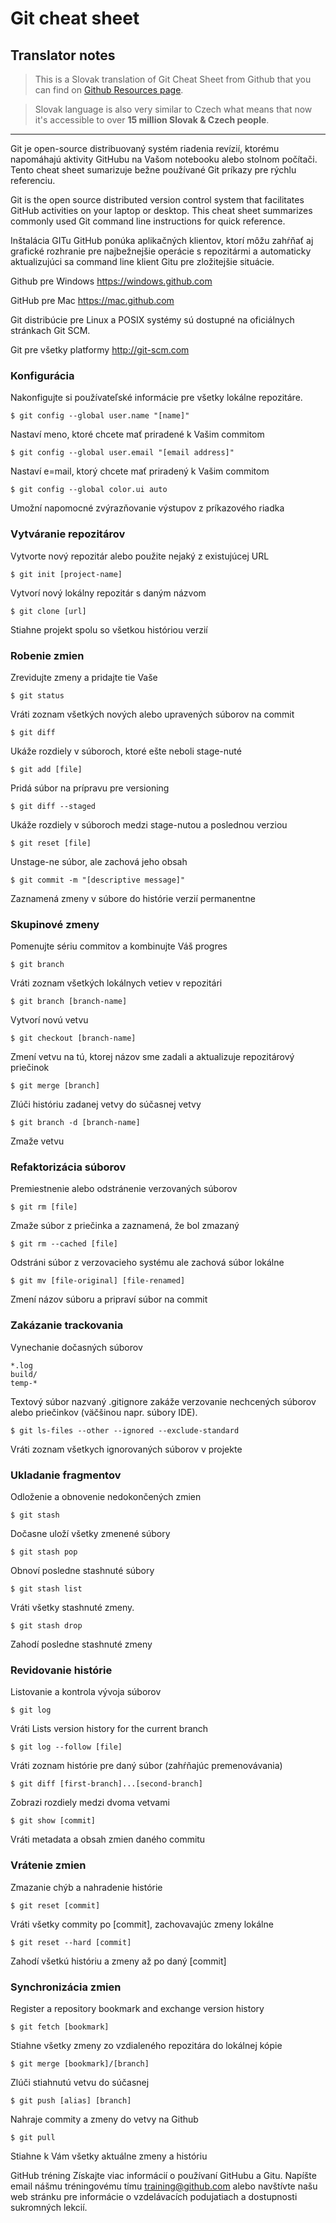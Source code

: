 # Git cheat sheet

## Translator notes

> This is a Slovak translation of Git Cheat Sheet from Github that you can find on [Github Resources page](https://services.github.com/resources/).

> Slovak language is also very similar to Czech what means that now it's accessible to over **15 million Slovak & Czech people**.

---

Git je open-source distribuovaný systém riadenia revízií, ktorému napomáhajú aktivity GitHubu na Vašom notebooku alebo stolnom počítači. Tento cheat sheet sumarizuje bežne používané Git príkazy pre rýchlu referenciu.

Git is the open source distributed version control system that facilitates GitHub activities on your laptop or desktop. This cheat sheet summarizes commonly used Git command line instructions for quick reference.

Inštalácia GITu
GitHub ponúka aplikačných klientov, ktorí môžu zahŕňať aj grafické rozhranie pre najbežnejšie operácie s repozitármi a automaticky aktualizujúci sa command line klient Gitu pre zložitejšie situácie.

Github pre Windows
https://windows.github.com

GitHub pre Mac
https://mac.github.com

Git distribúcie pre Linux a POSIX systémy sú dostupné na oficiálnych stránkach Git SCM.

Git pre všetky platformy
http://git-scm.com

### Konfigurácia
Nakonfigujte si používateľské informácie pre všetky lokálne repozitáre.

```
$ git config --global user.name "[name]"
```
Nastaví meno, ktoré chcete mať priradené k Vašim commitom

```
$ git config --global user.email "[email address]"
```
Nastaví e=mail, ktorý chcete mať priradený k Vašim commitom

```
$ git config --global color.ui auto
```
Umožní napomocné zvýrazňovanie výstupov z príkazového riadka

### Vytváranie repozitárov
Vytvorte nový repozitár alebo použite nejaký z existujúcej URL

```
$ git init [project-name]
```
Vytvorí nový lokálny repozitár s daným názvom

```
$ git clone [url]
```
Stiahne projekt spolu so všetkou históriou verzií

### Robenie zmien
Zrevidujte zmeny a pridajte tie Vaše

```
$ git status
```
Vráti zoznam všetkých nových alebo upravených súborov na commit

```
$ git diff
```
Ukáže rozdiely v súboroch, ktoré ešte neboli stage-nuté

```
$ git add [file]
```
Pridá súbor na prípravu pre versioning

```
$ git diff --staged
```
Ukáže rozdiely v súboroch medzi stage-nutou a poslednou verziou

```
$ git reset [file]
```
Unstage-ne súbor, ale zachová jeho obsah

```
$ git commit -m "[descriptive message]"
```
Zaznamená zmeny v súbore do histórie verzií permanentne

### Skupinové zmeny
Pomenujte sériu commitov a kombinujte Váš progres

```
$ git branch
```
Vráti zoznam všetkých lokálnych vetiev v repozitári

```
$ git branch [branch-name]
```
Vytvorí novú vetvu

```
$ git checkout [branch-name]
```
Zmení vetvu na tú, ktorej názov sme zadali a aktualizuje repozitárový priečinok

```
$ git merge [branch]
```
Zlúči históriu zadanej vetvy do súčasnej vetvy

```
$ git branch -d [branch-name]
```
Zmaže vetvu

### Refaktorizácia súborov
Premiestnenie alebo odstránenie verzovaných súborov

```
$ git rm [file]
```
Zmaže súbor z priečinka a zaznamená, že bol zmazaný

```
$ git rm --cached [file]
```
Odstráni súbor z verzovacieho systému ale zachová súbor lokálne

```
$ git mv [file-original] [file-renamed]
```
Zmení názov súboru a pripraví súbor na commit

### Zakázanie trackovania
Vynechanie dočasných súborov

```
*.log
build/
temp-*
```
Textový súbor nazvaný .gitignore zakáže verzovanie nechcených súborov alebo priečinkov (väčšinou napr. súbory IDE).

```
$ git ls-files --other --ignored --exclude-standard
```
Vráti zoznam všetkych ignorovaných súborov v projekte

### Ukladanie fragmentov
Odloženie a obnovenie nedokončených zmien

```
$ git stash
```
Dočasne uloží všetky zmenené súbory

```
$ git stash pop
```
Obnoví posledne stashnuté súbory

```
$ git stash list
```
Vráti všetky stashnuté zmeny.

```
$ git stash drop
```
Zahodí posledne stashnuté zmeny

### Revidovanie histórie
Listovanie a kontrola vývoja súborov

```
$ git log
```
Vráti
Lists version history for the current branch

```
$ git log --follow [file]
```
Vráti zoznam histórie pre daný súbor (zahŕňajúc premenovávania)

```
$ git diff [first-branch]...[second-branch]
```
Zobrazi rozdiely medzi dvoma vetvami

```
$ git show [commit]
```
Vráti metadata a obsah zmien daného commitu

### Vrátenie zmien
Zmazanie chýb a nahradenie histórie

```
$ git reset [commit]
```
Vráti všetky commity po [commit], zachovavajúc zmeny lokálne

```
$ git reset --hard [commit]
```
Zahodí všetkú históriu a zmeny až po daný [commit]

### Synchronizácia zmien
Register a repository bookmark and exchange version history

```
$ git fetch [bookmark]
```
Stiahne všetky zmeny zo vzdialeného repozitára do lokálnej kópie

```
$ git merge [bookmark]/[branch]
```
Zlúči stiahnutú vetvu do súčasnej

```
$ git push [alias] [branch]
```
Nahraje commity a zmeny do vetvy na Github

```
$ git pull
```
Stiahne k Vám všetky aktuálne zmeny a históriu

GitHub tréning
Získajte viac informácií o používaní GitHubu a Gitu. Napíšte email nášmu tréningovému tímu training@github.com alebo navštívte našu web stránku pre informácie o vzdelávacích podujatiach a dostupnosti sukromných lekcií.
